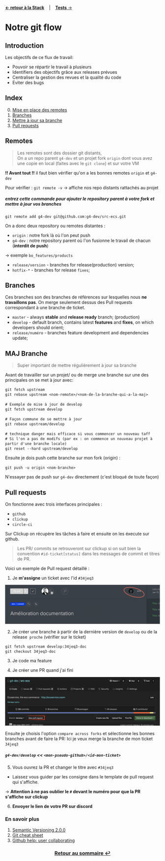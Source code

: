 [**&larr; retour à la Stack**](2Stack.md) &nbsp;&nbsp; | &nbsp;&nbsp; [**Tests** &rarr;](4Tests.md)

# Notre git flow

## Introduction
Les objectifs de ce flux de travail:

 - Pouvoir se répartir le travail à plusieurs
 - Identifiers des objectifs grâce aux releases prévues 
 - Centraliser la gestion des revues et la qualité du code
 - Eviter des bugs

## Index
0. [Mise en place des remotes](#remotes)
1. [Branches](#branches)
2. [Mettre à jour sa branche](#maj-branche)
3. [Pull requests](#pull-requests)

## Remotes
> Les remotes sont des dossier git distants,<br> 
On a un repo parent `g4-dev` et un projet fork `origin` dont vous avez une copie en local (faites avec le `git clone`)
et sur votre VM

**!! Avant tout !!** il faut bien vérifier qu'on a les bonnes remotes `origin` et `g4-dev`

Pour vérifier : `git remote -v` &rarr; affiche nos repo distants rattachés au projet

##### entrez cette commande pour ajouter le repository parent à votre fork et mettre à jour vos branches

```
git remote add g4-dev git@github.com:g4-dev/src-ecs.git
```

On a donc deux repository ou remotes distantes :
- `origin` : notre fork là où l'on peut push
- `g4-dev` : notre repository parent où l'on fusionne le travail de chacun (**interdit de push**)

&rarr; exemple `bo_features/products`

- `release/version` - branches for release(production) version;
- `hotfix-*` - branches for release `fixes`;

## Branches

Ces branches son des branches de références sur lesquelles nous **ne travaillons pas**.
On merge seulement dessus des Pull requests correspondant à une branche de ticket.

- `master` - always **stable** and **release ready** branch; (production)
- `develop` - default branch, contains latest **features** and **fixes**, on which developers should orient;
- `release/numéro` - branches feature development and dependencies update;

## MAJ Branche
> Super important de mettre régulièrement à jour sa branche

Avant de travailler sur un projet/ ou de merge une branche sur une des principales on se met à jour avec:

```
git fetch upstream
git rebase upstream <nom-remote>/<nom-de-la-branche-qui-a-la-maj>

# Exemple de mise à jour de develop
git fetch upstream develop

# Façon commune de se mettre à jour
git rebase upstream/develop

# technique danger mais efficace si vous commencer un nouveau taff
# Si l'on a pas de modifs (par ex : on commence un nouveau projet à partir d'une branche locale)
git reset --hard upstream/develop
```

Ensuite je dois push cette branche sur mon fork (origin) :

`git push -u origin <nom-branche>`

N'essayer pas de push sur `g4-dev` directement (c'est bloqué de toute façon)

## Pull requests

On fonctionne avec trois interfaces principales :
- `github`
- `clickup`
- `circle-ci`

Sur Clickup on récupère les tâches à faire et ensuite on les éxecute sur github.
>  Les PR/ commits se retrouveront sur clickup si on suit bien la 
convention `#id-ticket[status]` dans les messages de commit et titres de PR.


Voici un exemple de Pull request détaillé :

1. Je **m'assigne** un ticket avec l'id `#34jeq3`

![image_ticket](res/start_ticket.png)

2. Je créer une branche à partir de la dernière version de `develop` ou de la release` proche` (vérifier sur le ticket)

```
git fetch upstream develop:34jeq3-doc
git checkout 34jeq3-doc
```

3. Je code ma feature

4. Je créer une PR quand j'ai fini

![pr-step-1](res/pr-step1.png)

Ensuite je choisis l'option `compare across forks` et sélectionne les bonnes branches avant de faire la PR:
Ici je veux merge la branche de mon ticket `34jeq3`
##### `g4-dev/develop` << `<mon-pseudo-github>/<id-mon-ticket>` 

5. Vous ouvrez la PR et changer le titre avec `#34jeq3`

 - Laissez vous guider par les consigne dans le template de pull request qui s'affiche.

&rarr; **Attention à ne pas oublier le `#` devant le numéro pour que la PR s'affiche sur clickup**

6. **Envoyer le lien de votre PR sur discord**

### En savoir plus

1. [Semantic Versioning 2.0.0](http://semver.org/)
2. [Git cheat sheet](https://training.github.com/kit/downloads/github-git-cheat-sheet.pdf)
3. [Github help: user collaborating](https://help.github.com/categories/collaborating/)

### <center>[Retour au sommaire &#8617;](0Sommaire.md)</center>